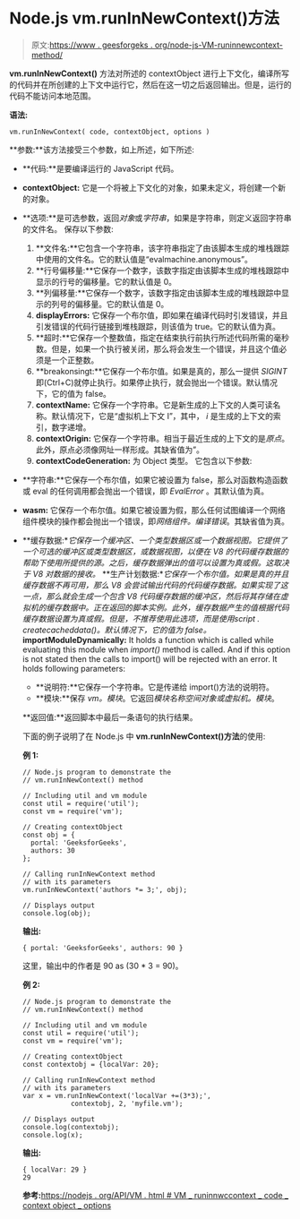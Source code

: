# Node.js vm.runInNewContext()方法

> 原文:[https://www . geesforgeks . org/node-js-VM-runinnewcontext-method/](https://www.geeksforgeeks.org/node-js-vm-runinnewcontext-method/)

**vm.runInNewContext()** 方法对所述的 contextObject 进行上下文化，编译所写的代码并在所创建的上下文中运行它，然后在这一切之后返回输出。但是，运行的代码不能访问本地范围。

**语法:**

```
vm.runInNewContext( code, contextObject, options )
```

**参数:**该方法接受三个参数，如上所述，如下所述:

*   **代码:**是要编译运行的 JavaScript 代码。
*   **contextObject:** 它是一个将被上下文化的对象，如果未定义，将创建一个新的对象。
*   **选项:**是可选参数，返回*对象*或*字符串*，如果是字符串，则定义返回字符串的文件名。
    保存以下参数:
    1.  **文件名:**它包含一个字符串，该字符串指定了由该脚本生成的堆栈跟踪中使用的文件名。它的默认值是“evalmachine.anonymous”。
    2.  **行号偏移量:**它保存一个数字，该数字指定由该脚本生成的堆栈跟踪中显示的行号的偏移量。它的默认值是 0。
    3.  **列偏移量:**它保存一个数字，该数字指定由该脚本生成的堆栈跟踪中显示的列号的偏移量。它的默认值是 0。
    4.  **displayErrors:** 它保存一个布尔值，即如果在编译代码时引发错误，并且引发错误的代码行链接到堆栈跟踪，则该值为 true。它的默认值为真。
    5.  **超时:**它保存一个整数值，指定在结束执行前执行所述代码所需的毫秒数。但是，如果一个执行被关闭，那么将会发生一个错误，并且这个值必须是一个正整数。
    6.  **breakonsingt:**它保存一个布尔值。如果是真的，那么一提供 *SIGINT* 即(Ctrl+C)就停止执行。如果停止执行，就会抛出一个错误。默认情况下，它的值为 false。
    7.  **contextName:** 它保存一个字符串。它是新生成的上下文的人类可读名称。默认情况下，它是“虚拟机上下文 I”，其中， *i* 是生成的上下文的索引，数字递增。
    8.  **contextOrigin:** 它保存一个字符串。相当于最近生成的上下文的是*原点*。此外，原点必须像网址一样形成。其缺省值为”。
    9.  **contextCodeGeneration:** 为 Object 类型。
        它包含以下参数:

*   **字符串:**它保存一个布尔值，如果它被设置为 false，那么对函数构造函数或 eval 的任何调用都会抛出一个错误，即 *EvalError* 。其默认值为真。
*   **wasm:** 它保存一个布尔值。如果它被设置为假，那么任何试图编译一个网络组件模块的操作都会抛出一个错误，即*网络组件。编译错误*。其缺省值为真。

*   **缓存数据:**它保存一个*缓冲区、一个类型数据区或一个数据视图*。它提供了一个可选的*缓冲区或类型数据区，或数据视图*，以便在 V8 的代码缓存数据的帮助下使用所提供的源。之后，*缓存数据弹出*的值可以设置为真或假。这取决于 V8 对数据的接收。*   **生产计划数据:**它保存一个布尔值。如果是真的并且*缓存数据*不再可用，那么 V8 会尝试输出代码的代码缓存数据。如果实现了这一点，那么就会生成一个包含 V8 代码缓存数据的缓冲区，然后将其存储在虚拟机的*缓存数据*中。正在返回的脚本实例。此外，*缓存数据产生的*值根据代码缓存数据设置为真或假。但是，不推荐使用此选项，而是使用*script . createcacheddata()*。默认情况下，它的值为 false。*   **importModuleDynamically:** It holds a function which is called while evaluating this module when *import()* method is called. And if this option is not stated then the calls to import() will be rejected with an error.
    It holds following parameters:
    *   **说明符:**它保存一个字符串。它是传递给 import()方法的说明符。
    *   **模块:**保存 *vm。模块*。它返回*模块名称空间对象或虚拟机。模块*。

    **返回值:**返回脚本中最后一条语句的执行结果。

    下面的例子说明了在 Node.js 中 **vm.runInNewContext()方法**的使用:

    **例 1:**

    ```
    // Node.js program to demonstrate the     
    // vm.runInNewContext() method

    // Including util and vm module
    const util = require('util');
    const vm = require('vm');

    // Creating contextObject
    const obj = {
      portal: 'GeeksforGeeks',
      authors: 30
    };

    // Calling runInNewContext method
    // with its parameters
    vm.runInNewContext('authors *= 3;', obj);

    // Displays output
    console.log(obj);
    ```

    **输出:**

    ```
    { portal: 'GeeksforGeeks', authors: 90 }

    ```

    这里，输出中的作者是 90 as (30 * 3 = 90)。

    **例 2:**

    ```
    // Node.js program to demonstrate the     
    // vm.runInNewContext() method

    // Including util and vm module
    const util = require('util');
    const vm = require('vm');

    // Creating contextObject
    const contextobj = {localVar: 20};

    // Calling runInNewContext method
    // with its parameters
    var x = vm.runInNewContext('localVar +=(3*3);',
                contextobj, 2, 'myfile.vm');

    // Displays output
    console.log(contextobj);
    console.log(x);
    ```

    **输出:**

    ```
    { localVar: 29 }
    29

    ```

    **参考:**[https://nodejs . org/API/VM . html # VM _ runinnwccontext _ code _ context object _ options](https://nodejs.org/api/vm.html#vm_vm_runinnewcontext_code_contextobject_options)